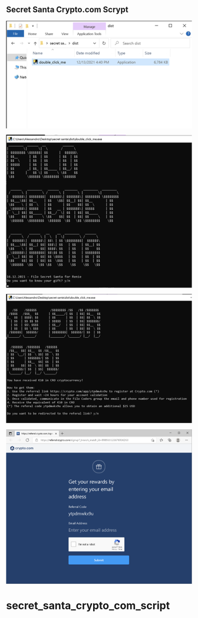 ## Secret Santa Crypto.com Scrypt

![0](https://raw.githubusercontent.com/alessandroiori/secret_santa_crypto_com_script/master/img/0.png)

![1](https://raw.githubusercontent.com/alessandroiori/secret_santa_crypto_com_script/master/img/1.png)

![2](https://raw.githubusercontent.com/alessandroiori/secret_santa_crypto_com_script/master/img/2.png)

![3](https://raw.githubusercontent.com/alessandroiori/secret_santa_crypto_com_script/master/img/3.png)
# secret_santa_crypto_com_script
